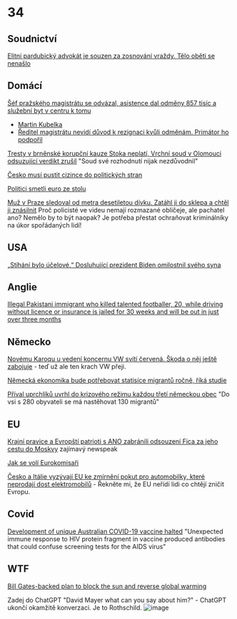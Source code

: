 # 34

## Soudnictví

[Elitní pardubický advokát je souzen za zosnování vraždy. Tělo oběti se nenašlo](https://www.novinky.cz/clanek/krimi-elitni-pardubicky-advokat-je-souzen-za-zosnovani-vrazdy-telo-obeti-se-nenaslo-40499505)

## Domácí

[Šéf pražského magistrátu se odvázal, asistence dal odměny 857 tisíc a služební byt v centru k tomu](https://www.novinky.cz/clanek/domaci-asistentka-sefa-prazskeho-magistratu-dostala-rekordni-odmeny-40499487)
  *  [Martin Kubelka](https://www.hlidacstatu.cz/Osoba/Vazby/martin-kubelka-2)
  *  [Ředitel magistrátu nevidí důvod k rezignaci kvůli odměnám. Primátor ho podpořil](https://www.idnes.cz/zpravy/domaci/prazsky-magistrat-mimoradne-odmeny-asistentka-primator-opozice.A241202_152355_domaci_ijan)

[Tresty v brněnské korupční kauze Stoka neplatí, Vrchní soud v Olomouci odsuzující verdikt zrušil](https://www.novinky.cz/clanek/krimi-tresty-v-brnenske-korupcni-kauze-stoka-neplati-vrchni-soud-v-olomouci-odsuzujici-verdikt-zrusil-40499056) "Soud své rozhodnutí nijak nezdůvodnil"

[Česko musí pustit cizince do politických stran](https://www.novinky.cz/clanek/domaci-cesko-musi-pustit-cizince-do-politickych-stran-40499171)

[Politici smetli euro ze stolu](https://www.novinky.cz/clanek/ekonomika-politici-smetli-euro-ze-stolu-40499004)

[Muž v Praze sledoval od metra desetiletou dívku. Zatáhl ji do sklepa a chtěl ji znásilnit](https://www.novinky.cz/clanek/krimi-pokus-o-znasilneni-desetilete-divky-40499246) Proč policisté ve videu nemají rozmazané obličeje, ale pachatel ano? Nemělo by to být naopak? Je potřeba přestat ochraňovat kriminálníky na úkor spořádaných lidí!

## USA

[„Stíhání bylo účelové.“ Dosluhující prezident Biden omilostnil svého syna](https://www.idnes.cz/zpravy/zahranicni/dosluhujici-americky-prezident-biden-omilostnil-sveho-syna-huntera.A241202_022951_zahranicni_vank)

## Anglie

[Illegal Pakistani immigrant who killed talented footballer, 20, while driving without licence or insurance is jailed for 30 weeks and will be out in just over three months](https://www.dailymail.co.uk/news/article-14140055/illegal-pakistani-immigrant-killed-footballer-driving-without-licence-jailed.html)

## Německo

[Novému Karoqu u vedení koncernu VW svítí červená. Škoda o něj ještě zabojuje](https://www.idnes.cz/auto/zpravodajstvi/skoda-karoq-nejprodavanejsi-vyroba-ceny.A241201_114447_automoto_lobl) - teď už ale ten krach VW přeji.

[Německá ekonomika bude potřebovat statisíce migrantů ročně, říká studie](https://www.idnes.cz/ekonomika/zahranicni/nemecko-trh-prace-migrace-starnouci-spolecnost-studie.A241127_102634_eko-zahranicni_rie)

[Příval uprchlíků uvrhl do krizového režimu každou třetí německou obec](https://www.novinky.cz/clanek/zahranicni-evropa-prival-uprchliku-uvrhl-do-krizoveho-rezimu-kazdou-treti-nemeckou-obec-40499231) "Do vsi s 280 obyvateli se má nastěhovat 130 migrantů"

## EU

[Krajní pravice a Evropští patrioti s ANO zabránili odsouzení Fica za jeho cestu do Moskvy](https://www.novinky.cz/clanek/zahranicni-evropa-krajni-pravice-a-evropsti-patrioti-s-ano-zabranili-odsouzeni-fica-za-jeho-cestu-do-moskvy-40499237) zajímavý newspeak

[Jak se volí Eurokomisaři](https://x.com/Fidias0/status/1861758451803721958)

[Česko a Itálie vyzývají EU ke zmírnění pokut pro automobilky, které neprodají dost elektromobilů](https://www.novinky.cz/clanek/ekonomika-cesko-a-italie-vyzyvaji-eu-ke-zmirneni-pokut-pro-automobilky-ktere-neprodaji-dost-elektromobilu-40499044) - Řekněte mi, že EU neřídí lidi co chtějí zničit Evropu.

## Covid

[Development of unique Australian COVID-19 vaccine halted](https://www.science.org/content/article/development-unique-australian-covid-19-vaccine-halted) "Unexpected immune response to HIV protein fragment in vaccine produced antibodies that could confuse screening tests for the AIDS virus"

## WTF

[Bill Gates-backed plan to block the sun and reverse global warming](https://www.dailymail.co.uk/sciencetech/article-14022119/Bill-Gates-backed-plan-block-sun-reverse-global-warming.html)

Zadej do ChatGPT "David Mayer what can you say about him?" - ChatGPT ukončí okamžitě konverzaci. Je to Rothschild.
![image](https://github.com/user-attachments/assets/176d6aca-a61f-4168-a458-08f7b7838991)


